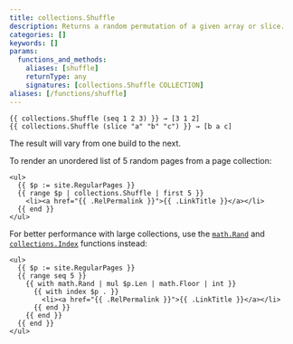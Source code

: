```yaml
---
title: collections.Shuffle
description: Returns a random permutation of a given array or slice.
categories: []
keywords: []
params:
  functions_and_methods:
    aliases: [shuffle]
    returnType: any
    signatures: [collections.Shuffle COLLECTION]
aliases: [/functions/shuffle]
---
```


```go-html-template
{{ collections.Shuffle (seq 1 2 3) }} → [3 1 2] 
{{ collections.Shuffle (slice "a" "b" "c") }} → [b a c] 
```

The result will vary from one build to the next.

To render an unordered list of 5 random pages from a page collection:

```go-html-template
<ul>
  {{ $p := site.RegularPages }}
  {{ range $p | collections.Shuffle | first 5 }}
    <li><a href="{{ .RelPermalink }}">{{ .LinkTitle }}</a></li>
  {{ end }}
</ul>
```

For better performance with large collections, use the [`math.Rand`] and [`collections.Index`] functions instead:

```go-html-template
<ul>
  {{ $p := site.RegularPages }}
  {{ range seq 5 }}
    {{ with math.Rand | mul $p.Len | math.Floor | int }}
      {{ with index $p . }}
        <li><a href="{{ .RelPermalink }}">{{ .LinkTitle }}</a></li>
      {{ end }}
    {{ end }}
  {{ end }}
</ul>
```

[`collections.Index`]:/functions/collections/indexfunction/
[`math.Rand`]: /functions/math/rand/
